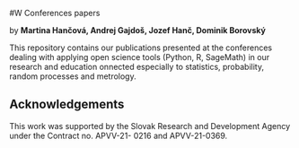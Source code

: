 #W Conferences papers

by **Martina Hančová, Andrej Gajdoš, Jozef Hanč, Dominik Borovský**  

This repository contains our publications presented at the conferences dealing with applying open science tools (Python, R, SageMath) 
in our research and education onnected especially to statistics, probability, random processes and metrology.

## Acknowledgements
This work was supported by the Slovak Research and Development Agency under the Contract no. APVV-21-
0216 and APVV-21-0369.

